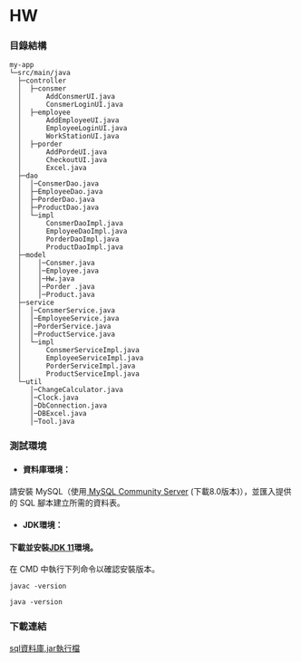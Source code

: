 # HW
### 目錄結構
```
my-app
└─src/main/java
  ├─controller
  │  ├─consmer
  │      AddConsmerUI.java
  │      ConsmerLoginUI.java
  │  ├─employee
  │      AddEmployeeUI.java
  │      EmployeeLoginUI.java
  │      WorkStationUI.java
  │  ├─porder
  │      AddPordeUI.java
  │      CheckoutUI.java
  │      Excel.java
  ├─dao
  │  │─ConsmerDao.java
  │  ├─EmployeeDao.java
  │  ├─PorderDao.java
  │  ├─ProductDao.java 
  │  └─impl
  │      ConsmerDaoImpl.java
  │      EmployeeDaoImpl.java
  │      PorderDaoImpl.java
  │      ProductDaoImpl.java
  ├─model
  │    │─Consmer.java
  │    │─Employee.java
  │    │─Hw.java
  │    │─Porder .java
  │    │─Product.java
  ├─service
  │  │─ConsmerService.java
  │  │─EmployeeService.java
  │  │─PorderService.java
  │  │─ProductService.java
  │  └─impl
  │      ConsmerServiceImpl.java
  │      EmployeeServiceImpl.java
  │      PorderServiceImpl.java
  │      ProductServiceImpl.java
  └─util
     │─ChangeCalculator.java
     │─Clock.java
     │─DbConnection.java
     │─DBExcel.java 
     │─Tool.java
```
### 測試環境
- #### 資料庫環境：
請安裝 MySQL（使用[ MySQL Community Server](https://dev.mysql.com/downloads/mysql/ "游標顯示") (下載8.0版本)），並匯入提供的 SQL 腳本建立所需的資料表。

- #### JDK環境：
#### 下載並安裝[JDK 11](https://www.oracle.com/java/technologies/downloads/#java11?er=221886 "游標顯示")環境。  
在 CMD 中執行下列命令以確認安裝版本。
```plaintext
javac -version
```
```plaintext
java -version
```
### 下載連結 
[sql資料庫,jar執行檔](https://github.com/ren857/20250225hw/tree/main/%E4%BD%9C%E6%A5%AD5"游標顯示")

